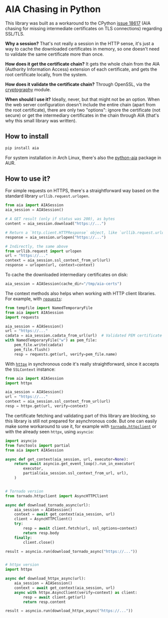 # AIA Chasing in Python

This library was built as a workaround to the CPython
[issue 18617](https://bugs.python.org/issue18617)
(AIA chasing for missing intermediate certificates on TLS connections)
regarding SSL/TLS.

**Why a session?**
That's not really a session in the HTTP sense,
it's just a way to cache the downloaded certificates in memory,
so one doesn't need to validate the same certificate more than once.

**How does it get the certificate chain?**
It gets the whole chain
from the AIA (Authority Information Access) extension
of each certificate,
and gets the root certificate locally, from the system.

**How does it validate the certificate chain?**
Through OpenSSL, via the [cryptography](https://github.com/pyca/cryptography) module.

**When should I use it?**
Ideally, never, but that might not be an option.
When the web server configuration
doesn't include the entire chain (apart from the root certificate),
there are only two "options":
ignore the certificate (not secure)
or get the intermediary certificates in the chain through AIA
(that's why this small library was written).


## How to install

```bash
pip install aia
```

For system installation in Arch Linux, there's also the
[python-aia](https://aur.archlinux.org/packages/python-aia/)
package in AUR.


## How to use it?

For simple requests on HTTPS, there's a straightforward way based
on the standard library `urllib.request.urlopen`.

```python
from aia import AIASession
aia_session = AIASession()

# A GET result (only if status was 200), as bytes
content = aia_session.download("https://...")

# Return a `http.client.HTTPResponse` object, like `urllib.request.urlopen`
response = aia_session.urlopen("https://...")

# Indirectly, the same above
from urllib.request import urlopen
url = "https://..."
context = aia_session.ssl_context_from_url(url)
response = urlopen(url, context=context)
```

To cache the downloaded intermediary certificates on disk:

```py
aia_session = AIASession(cache_dir="/tmp/aia-certs")
```

The context methods also helps when working with HTTP client libraries.
For example, with [`requests`](http://python-requests.org/):

```python
from tempfile import NamedTemporaryFile
from aia import AIASession
import requests

aia_session = AIASession()
url = "https://..."
cadata = aia_session.cadata_from_url(url)  # Validated PEM certificate chain
with NamedTemporaryFile("w") as pem_file:
    pem_file.write(cadata)
    pem_file.flush()
    resp = requests.get(url, verify=pem_file.name)
```

With [`httpx`](https://www.python-httpx.org/) in synchronous code
it's really straightforward, since it accepts the `SSLContext` instance:

```python
from aia import AIASession
import httpx

aia_session = AIASession()
url = "https://..."
context = aia_session.ssl_context_from_url(url)
resp = httpx.get(url, verify=context)
```

The certificate fetching and validating part of this library
are blocking, so this library is still not prepared
for asynchronous code.
But one can easily make some workaround to use it, for example with
[`tornado.httpclient`](https://www.tornadoweb.org/en/stable/httpclient.html)
or with the already seen `httpx`, using `asyncio`:

```python
import asyncio
from functools import partial
from aia import AIASession

async def get_context(aia_session, url, executor=None):
    return await asyncio.get_event_loop().run_in_executor(
        executor,
        partial(aia_session.ssl_context_from_url, url),
    )


# Tornado version
from tornado.httpclient import AsyncHTTPClient

async def download_tornado_async(url):
    aia_session = AIASession()
    context = await get_context(aia_session, url)
    client = AsyncHTTPClient()
    try:
        resp = await client.fetch(url, ssl_options=context)
        return resp.body
    finally:
        client.close()

result = asyncio.run(download_tornado_async("https://..."))


# httpx version
import httpx

async def download_httpx_async(url):
    aia_session = AIASession()
    context = await get_context(aia_session, url)
    async with httpx.AsyncClient(verify=context) as client:
        resp = await client.get(url)
        return resp.content

result = asyncio.run(download_httpx_async("https://..."))
```

